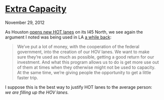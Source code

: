 # [Extra Capacity](/2012/11/29/extra-capacity/ "Extra Capacity")

November 29, 2012

As Houston [opens new HOT lanes](http://app1.kuhf.org/articles/1354035819-Houston-METRO-Offers-New-Option-For-Getting-Around.html) on its I45 North, we see again the argument I noted was being used in LA [a while back](http://priceroads.com/2012/11/16/false-hope/ "False Hope?"):

> We’ve put a lot of money, with the cooperation of the federal government, into the creation of our HOV lanes. We want to make sure they’re used as much as possible, getting a good return for our investment. And what this program allows us to do is get more use out of them at times when they otherwise might not be used to capacity. At the same time, we’re giving people the opportunity to get a little faster trip.

I suppose this is the best way to justify HOT lanes to the average person: _we are filling up the HOV lanes._

